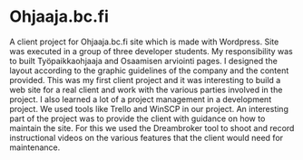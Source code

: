 # Ohjaaja.bc.fi
A client project for Ohjaaja.bc.fi site which is made with Wordpress. Site was executed in a group of three developer students. My responsibility was to built Työpaikkaohjaaja and Osaamisen arviointi pages. I designed the layout according to the graphic guidelines of the company and the content provided.   This was my first client project and it was interesting to build a web site for a real client and work with the various parties involved in the project. I also learned a lot of a project management in a development project. We used tools like Trello and WinSCP in our project.   An interesting part of the project was to provide the client with guidance on how to maintain the site. For this we used the Dreambroker tool to shoot and record instructional videos on the various features that the client would need for maintenance.
